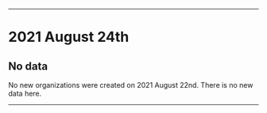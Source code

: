 
***

# 2021 August 24th

## No data

No new organizations were created on 2021 August 22nd. There is no new data here.

***
